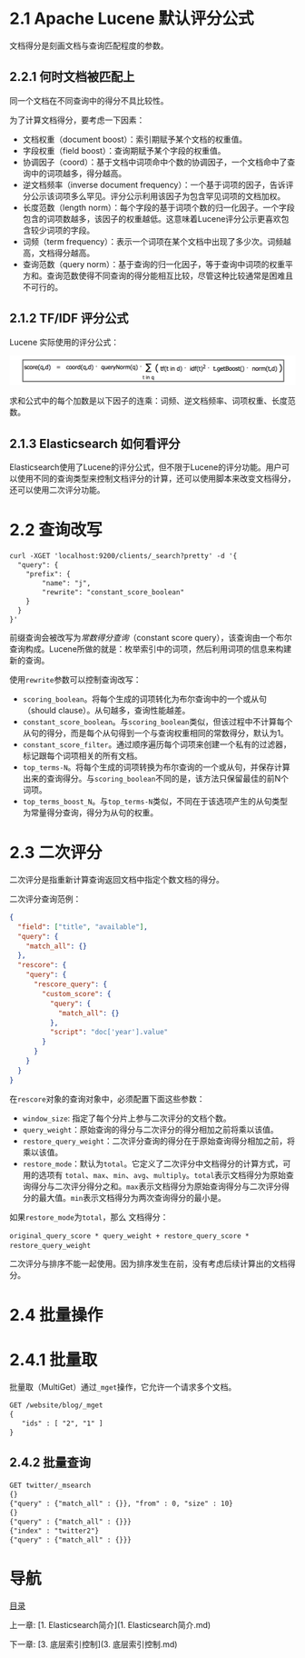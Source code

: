 # 2.1 Apache Lucene 默认评分公式

文档得分是刻画文档与查询匹配程度的参数。

## 2.2.1 何时文档被匹配上

同一个文档在不同查询中的得分不具比较性。

为了计算文档得分，要考虑一下因素：

- 文档权重（document boost）：索引期赋予某个文档的权重值。
- 字段权重（field boost）：查询期赋予某个字段的权重值。
- 协调因子（coord）：基于文档中词项命中个数的协调因子，一个文档命中了查询中的词项越多，得分越高。
- 逆文档频率（inverse document frequency）：一个基于词项的因子，告诉评分公示该词项多么罕见。评分公示利用该因子为包含罕见词项的文档加权。
- 长度范数（length norm）：每个字段的基于词项个数的归一化因子。一个字段包含的词项数越多，该因子的权重越低。这意味着Lucene评分公示更喜欢包含较少词项的字段。
- 词频（term frequency）：表示一个词项在某个文档中出现了多少次。词频越高，文档得分越高。
- 查询范数（query norm）：基于查询的归一化因子，等于查询中词项的权重平方和。查询范数使得不同查询的得分能相互比较，尽管这种比较通常是困难且不可行的。

## 2.1.2 TF/IDF 评分公式

Lucene 实际使用的评分公式：

![](img/chap2/img0.png)

求和公式中的每个加数是以下因子的连乘：词频、逆文档频率、词项权重、长度范数。

## 2.1.3 Elasticsearch 如何看评分

Elasticsearch使用了Lucene的评分公式，但不限于Lucene的评分功能。用户可以使用不同的查询类型来控制文档评分的计算，还可以使用脚本来改变文档得分，还可以使用二次评分功能。



# 2.2 查询改写

```shell
curl -XGET 'localhost:9200/clients/_search?pretty' -d '{
  "query": {
    "prefix": {
    	"name": "j",
    	"rewrite": "constant_score_boolean"
    }
  }
}'
```

前缀查询会被改写为*常数得分查询*（constant score query），该查询由一个布尔查询构成。Lucene所做的就是：枚举索引中的词项，然后利用词项的信息来构建新的查询。

使用`rewrite`参数可以控制查询改写：

- `scoring_boolean`。将每个生成的词项转化为布尔查询中的一个或从句（should clause）。从句越多，查询性能越差。
- `constant_score_boolean`。与`scoring_boolean`类似，但该过程中不计算每个从句的得分，而是每个从句得到一个与查询权重相同的常数得分，默认为1。
- `constant_score_filter`。通过顺序遍历每个词项来创建一个私有的过滤器，标记跟每个词项相关的所有文档。
- `top_terms-N`。将每个生成的词项转换为布尔查询的一个或从句，并保存计算出来的查询得分。与`scoring_boolean`不同的是，该方法只保留最佳的前N个词项。
- `top_terms_boost_N`。与`top_terms-N`类似，不同在于该选项产生的从句类型为常量得分查询，得分为从句的权重。



# 2.3 二次评分

二次评分是指重新计算查询返回文档中指定个数文档的得分。

二次评分查询范例：

```json
{
  "field": ["title", "available"],
  "query": {
    "match_all": {}
  },
  "rescore": {
    "query": {
      "rescore_query": {
        "custom_score": {
          "query": {
            "match_all": {}
          },
          "script": "doc['year'].value"
        }
      }
    }
  }
}
```

在`rescore`对象的查询对象中，必须配置下面这些参数：

- `window_size`: 指定了每个分片上参与二次评分的文档个数。
- `query_weight`：原始查询的得分与二次评分的得分相加之前将乘以该值。
- `restore_query_weight`：二次评分查询的得分在于原始查询得分相加之前，将乘以该值。
- `restore_mode`：默认为`total`。它定义了二次评分中文档得分的计算方式，可用的选项有 `total`、`max`、`min`、`avg`、`multiply`。`total`表示文档得分为原始查询得分与二次评分得分之和。`max`表示文档得分为原始查询得分与二次评分得分的最大值。`min`表示文档得分为两次查询得分的最小是。

如果`restore_mode`为`total`，那么 文档得分：

`original_query_score * query_weight + restore_query_score * restore_query_weight`

二次评分与排序不能一起使用。因为排序发生在前，没有考虑后续计算出的文档得分。

# 2.4 批量操作

# 2.4.1 批量取

批量取（MultiGet）通过`_mget`操作，它允许一个请求多个文档。

```
GET /website/blog/_mget
{
   "ids" : [ "2", "1" ]
}
```

## 2.4.2 批量查询

```
GET twitter/_msearch
{}
{"query" : {"match_all" : {}}, "from" : 0, "size" : 10}
{}
{"query" : {"match_all" : {}}}
{"index" : "twitter2"}
{"query" : {"match_all" : {}}}
```



# 导航

[目录](README.md)

上一章: [1. Elasticsearch简介](1. Elasticsearch简介.md)

下一章: [3. 底层索引控制](3. 底层索引控制.md)
